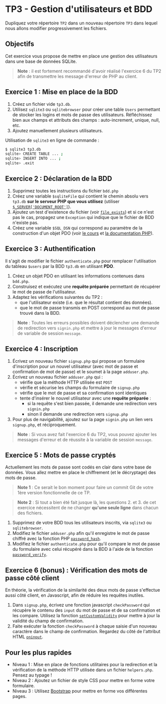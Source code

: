 TP3 - Gestion d'utilisateurs et BDD
===================================

Dupliquez votre répertoire `TP2` dans un nouveau répertoire `TP3` dans lequel nous allons modifier progressivement les fichiers.

Objectifs
---------

Cet exercice vous propose de mettre en place une gestion des utilisateurs dans une base de données SQLite.

> **Note** : il est fortement recommandé d'avoir réalisé l'exercice 6 du TP2 afin de transmettre les message d'erreur de PHP au client.


Exercice 1 : Mise en place de la BDD
------------------------------------

1. Créez un fichier vide `tp3.db`.
2. Utilisez `sqlite3` ou `sqlitebrowser` pour créer une table `Users` permettant de stocker les logins et mots de passe des utilisateurs. Réfléchissez bien aux champs et attributs des champs : auto-increment, unique, null, etc.
3. Ajoutez manuellement plusieurs utilisateurs.

Utilisation de `sqlite3` en ligne de commande :
```bash
$ sqlite3 tp3.db
sqlite> CREATE TABLE ... ;
sqlite> INSERT INTO ... ;
sqlite> .exit
```

Exercice 2 : Déclaration de la BDD
----------------------------------

1. Supprimez toutes les instructions du fichier `bdd.php`
2. Créez une variable `$sqliteFile` qui contient le chemin absolu vers `tp3.db` **sur le serveur PHP que vous utilisez** (utiliser  [`$_SERVER['DOCUMENT_ROOT']`](https://www.php.net/manual/fr/reserved.variables.server.php)).
3. Ajoutez un test d'existence du fichier (voir [`file_exists`](https://www.php.net/manual/fr/function.file-exists.php)) et si ce n'est pas le cas, propagez une `Exception` qui indique que le fichier de BDD n'existe pas.
4. Créez une variable `$SQL_DSN` qui correspond au paramètre de la construction d'un objet PDO (voir [le cours](http://adrien.krahenbuhl.fr/courses/IUTRS/W31/CM2) et [la documentation PHP](https://www.php.net/manual/fr/book.pdo.php)).


Exercice 3 : Authentification
-----------------------------

Il s'agit de modifier le fichier `authenticate.php` pour remplacer l'utilisation du tableau `$users` par la BDD `tp3.db` en utilisant **PDO**.

1. Créez un objet PDO en utilisant les informations contenues dans `bdd.php`.
2. Construisez et exécutez une **requête préparée** permettant de récupérer le mot de passe de l'utilisateur.
3. Adaptez les vérifications suivantes du TP2 :
	- que l'utilisateur existe (i.e. que le résultat contient des données).
	- que le mot de passe transmis en POST correspond au mot de passe trouvé dans la BDD.

> **Note** : Toutes les erreurs possibles doivent déclencher une demande de redirection vers `signin.php` et mettre à jour le messages d'erreur de variable de session `message`.


Exercice 4 : Inscription
------------------------

1. Écrivez un nouveau fichier `signup.php` qui propose un formulaire d'inscription pour un nouvel utilisateur (avec mot de passe et confirmation de mot de passe) et le soumet à la page `adduser.php`.
2. Écrivez un nouveau fichier `adduser.php` qui :
	- vérifie que la méthode HTTP utilisée est `POST`
	- vérifie et sécurise les champs du formulaire de `signup.php`
	- vérifie que le mot de passe et sa confirmation sont identiques
	- tente d'insérer le nouvel utilisateur avec une **requête préparée** :
		- si la requête s'est bien passée, il demande une redirection vers `signin.php`
		- sinon il demande une redirection vers `signup.php`
3. Pour plus de navigabilité, ajoutez sur la page `signin.php` un lien vers `signup.php`, et réciproquement.

> **Note** : Si vous avez fait l'exercice 6 du TP2, vous pouvez ajouter les messages d'erreur et de réussite à la variable de session `message`.


Exercice 5 : Mots de passe cryptés
----------------------------------

Actuellement les mots de passe sont codés en clair dans votre base de données. Vous allez mettre en place le chiffrement (et le décryptage) des mots de passe.

> **Note 1** : Ce serait le bon moment pour faire un commit Git de votre 1ère version fonctionnelle de ce TP.

> **Note 2** : Si tout a bien été fait jusque là, les questions 2. et 3. de cet exercice nécessitent de ne changer **qu'une seule ligne** dans chacun des fichiers.

1. Supprimez de votre BDD tous les utilisateurs inscrits, via `sqlite3` ou `sqlitebrowser`.
2. Modifiez le fichier `adduser.php` afin qu'il enregistre le mot de passe chiffré avec la fonction PHP [`password_hash`](http://php.net/manual/fr/function.password-hash.php).
3. Modifiez le fichier `authenticate.php` pour qu'il compare le mot de passe du formulaire avec celui récupéré dans la BDD à l'aide de la fonction [`password_verify`](http://php.net/manual/fr/function.password-verify.php).


Exercice 6 (bonus) : Vérification des mots de passe côté client
---------------------------------------------------------------

En théorie, la vérification de la similarité des deux mots de passe s'effectue aussi côté client, en Javascript, afin de réduire les requêtes inutiles.

1. Dans `signup.php`, écrivez une fonction javascript `checkPassword` qui récupère le contenu des `input` du mot de passe et de sa confirmation et les compare. Utilisez la fonction [`setCustomValidity`](https://developer.mozilla.org/fr/docs/Web/API/HTMLSelectElement/setCustomValidity) pour mettre à jour la validité du champ de confirmation.
2. Faite exécuter la fonction `checkPassword` à chaque saisie d'un nouveau caractère dans le champ de confirmation. Regardez du côté de l'attribut HTML [`oninput`](https://developer.mozilla.org/fr/docs/Web/API/GlobalEventHandlers/oninput).


Pour les plus rapides
---------------------

- Niveau 1 : Mise en place de fonctions utilitaires pour la redirection et la vérification de la méthode HTTP utilisée dans un fichier `helpers.php`. Pensez au typage !
- Niveau 2 : Ajoutez un fichier de style CSS pour mettre en forme votre formulaire.
- Niveau 3 : Utilisez [Bootstrap](https://getbootstrap.com) pour mettre en forme vos différentes pages.
